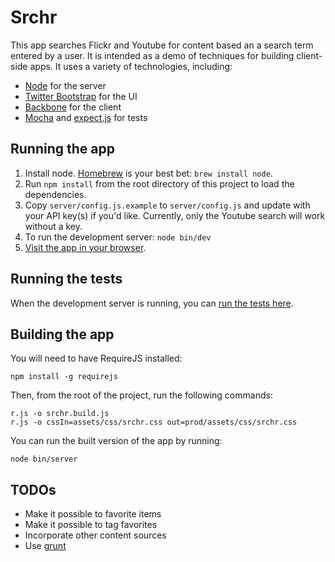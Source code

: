 # Srchr

This app searches Flickr and Youtube for content based an a search term entered
by a user. It is intended as a demo of techniques for building client-side
apps. It uses a variety of technologies, including:

- [Node](http://nodejs.org/) for the server
- [Twitter Bootstrap](http://twitter.github.com/bootstrap/) for the UI
- [Backbone](http://documentcloud.github.com/backbone/) for the client
- [Mocha](http://visionmedia.github.com/mocha/) and [expect.js](https://github.com/LearnBoost/expect.js/blob/master/README.md) for tests

## Running the app

1. Install node. [Homebrew](http://mxcl.github.com/homebrew/) is your best bet: `brew install node`.
2. Run `npm install` from the root directory of this project to load the dependencies.
3. Copy `server/config.js.example` to `server/config.js` and update with your
   API key(s) if you'd like. Currently, only the Youtube search will work without a key.
4. To run the development server: `node bin/dev`
5. [Visit the app in your browser](http://localhost:4444).

## Running the tests

When the development server is running, you can [run the tests here](http://localhost:4444/_test).

## Building the app

You will need to have RequireJS installed:

    npm install -g requirejs

Then, from the root of the project, run the following commands:

    r.js -o srchr.build.js
    r.js -o cssIn=assets/css/srchr.css out=prod/assets/css/srchr.css

You can run the built version of the app by running:

    node bin/server

## TODOs

- Make it possible to favorite items
- Make it possible to tag favorites
- Incorporate other content sources
- Use [grunt](https://github.com/cowboy/grunt)
